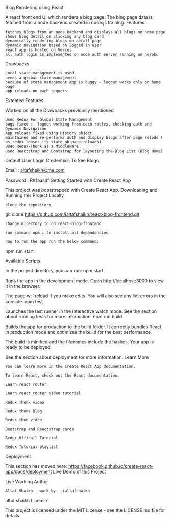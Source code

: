 Blog Rendering using React

A react front end UI which renders a blog page. The blog page data is fetched from a node backend created in node.js training.
Features

    fetches blogs from an node backend and displays all blogs on home page
    shows blog detail on clicking any blog card
    dynamically rendering blogs on detail page
    dynamic navigation based on logged in user
    react app is hosted on Vercel
    all auth login is implemented on node auth server running on heroku

Drawbacks

    Local state management is used
    needs a global state management
    because of state management app is buggy - logout works only on home page
    app reloads on each requets

Extented Features

Worked on all the Drawbacks previously mentioned

    Used Redux For Global State Management
    bugs fixed :- logout working from each routes, checking auth and Dynamic Navigation
    App reloads fixed using History object
    maintained and re-performs auth and display blogs after page relods ( as redux looses its state ob page reloads)
    Used Redux-Thunk as a Middleware
    Used Reactstrap and Bootstrap for layouting the Blog List (Blog Home)

Default User Login Credentials To See Blogs

Email : altafshaikh@me.com

Password : R#1aasdf
Getting Started with Create React App

This project was bootstrapped with Create React App.
Downloading and Running this Project Locally

    clone the repository

git clone https://github.com/ialtafshaikh/react-blog-frontend.git

    change directory to cd react-blog-frontend

    run command npm i to install all dependencies

    now to run the app run the below command:

npm run start

Available Scripts

In the project directory, you can run:
npm start

Runs the app in the development mode.
Open http://localhost:3000 to view it in the browser.

The page will reload if you make edits.
You will also see any lint errors in the console.
npm test

Launches the test runner in the interactive watch mode.
See the section about running tests for more information.
npm run build

Builds the app for production to the build folder.
It correctly bundles React in production mode and optimizes the build for the best performance.

The build is minified and the filenames include the hashes.
Your app is ready to be deployed!

See the section about deployment for more information.
Learn More

    You can learn more in the Create React App documentation.

    To learn React, check out the React documentation.

    Learn react router

    Learn react router video tutorial

    Redux Thunk video

    Redux thunk Blog

    Redux thub video

    Bootstrap and Reactstrap cards

    Redux Officail Tutorial

    Redux Tutorial playlist

Deployment

This section has moved here: https://facebook.github.io/create-react-app/docs/deployment
Live Demo of this Project

Live Working
Author

    Altaf Shaikh - work by - ialtafshaikh

altaf shaikh
License

This project is licensed under the MIT License - see the LICENSE.md file for details

